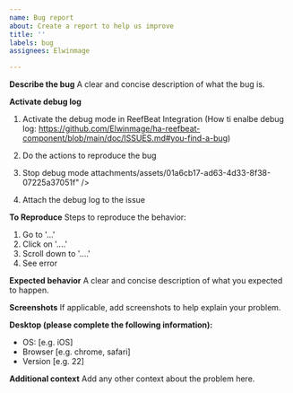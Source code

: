 ```yaml
---
name: Bug report
about: Create a report to help us improve
title: ''
labels: bug
assignees: Elwinmage

---
```


**Describe the bug**
A clear and concise description of what the bug is.

**Activate debug log**
1. Activate the debug mode in ReefBeat Integration (How ti enalbe debug log: https://github.com/Elwinmage/ha-reefbeat-component/blob/main/doc/ISSUES.md#you-find-a-bug)

2. Do the actions to reproduce the bug
3. Stop debug mode attachments/assets/01a6cb17-ad63-4d33-8f38-07225a37051f" />
4. Attach the debug log to the issue

**To Reproduce**
Steps to reproduce the behavior:
1. Go to '...'
2. Click on '....'
3. Scroll down to '....'
4. See error

**Expected behavior**
A clear and concise description of what you expected to happen.

**Screenshots**
If applicable, add screenshots to help explain your problem.

**Desktop (please complete the following information):**
 - OS: [e.g. iOS]
 - Browser [e.g. chrome, safari]
 - Version [e.g. 22]

**Additional context**
Add any other context about the problem here.
